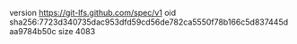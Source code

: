 version https://git-lfs.github.com/spec/v1
oid sha256:7723d340735dac953dfd59cd56de782ca5550f78b166c5d837445daa9784b50c
size 4083
